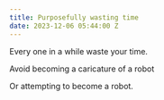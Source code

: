 ```yaml
---
title: Purposefully wasting time
date: 2023-12-06 05:44:00 Z
---
```


Every one in a while waste your time.

Avoid becoming a caricature of a robot

Or attempting to become a robot.